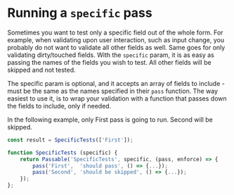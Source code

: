 # Running a `specific` pass
Sometimes you want to test only a specific field out of the whole form. For example, when validating upon user interaction, such as input change, you probably do not want to validate all other fields as well. Same goes for only validating dirty/touched fields.
With the `specific` param, it is as easy as passing the names of the fields you wish to test. All other fields will be skipped and not tested.

The specific param is optional, and it accepts an array of fields to include - must be the same as the names specified in their `pass` function. The way easiest to use it, is to wrap your validation with a function that passes down the fields to include, only if needed.

In the following example, only First pass is going to run. Second will be skipped.
```js
const result = SpecificTests(['First']);

function SpecificTests (specific) {
    return Passable('SpecificTests', specific, (pass, enforce) => {
        pass('First',  'should pass', () => {...});
        pass('Second', 'should be skipped', () => {...});
    });
};
```